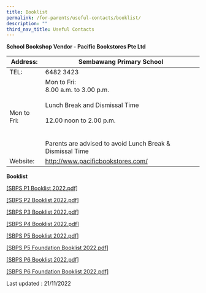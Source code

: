 ```yaml
---
title: Booklist
permalink: /for-parents/useful-contacts/booklist/
description: ""
third_nav_title: Useful Contacts
---
```

**School Bookshop Vendor - Pacific Bookstores Pte Ltd**

| Address:  | Sembawang Primary School |
|---|---|
| TEL: | 6482 3423 |
| Mon to Fri: | Mon to Fri: <br> 8.00 a.m. to 3.00 p.m.<br> <br> Lunch Break and Dismissal Time<br><br> 12.00 noon to 2.00 p.m.<br><br> <br> Parents are advised to avoid Lunch Break & Dismissal Time |
| Website: | http://www.pacificbookstores.com/ |

**Booklist**

[[SBPS P1 Booklist 2022.pdf]](/files/SEPS%20P1%20Booklist.pdf)

[[SBPS P2 Booklist 2022.pdf]](/files/SEPS%20P2.pdf)

[[SBPS P3 Booklist 2022.pdf]](/files/SEPS%20P3.pdf)

[[SBPS P4 Booklist 2022.pdf]](/files/SEPS%20P4.pdf)

[[SBPS P5 Booklist 2022.pdf]](/files/SEPS%20P5.pdf)

[[SBPS P5 Foundation Booklist 2022.pdf]](/files/SEPS%20P5%20FDN.pdf)

[[SBPS P6 Booklist 2022.pdf]](/files/SEPS%20P6.pdf)

[[SBPS P6 Foundation Booklist 2022.pdf]](/files/SEPS%20P6%20FDN.pdf)

Last updated : 21/11/2022